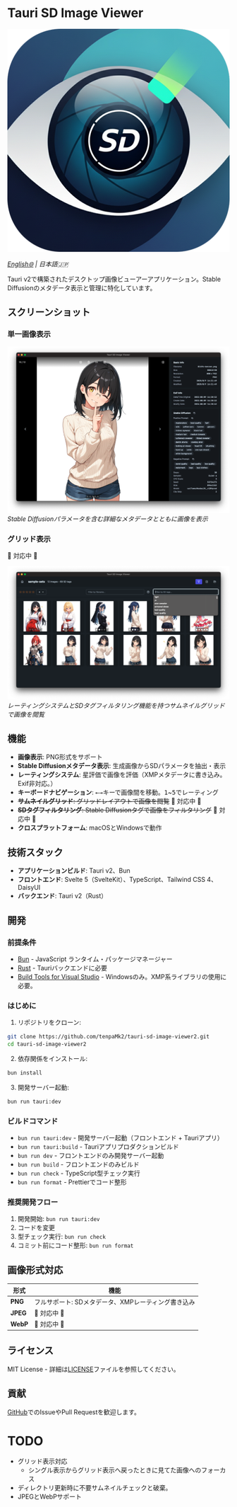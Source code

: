 # Tauri SD Image Viewer

![icon](./src-tauri/icons/icon.png)

_[English🌐](README.md) | 日本語🇯🇵_

Tauri v2で構築されたデスクトップ画像ビューアーアプリケーション。Stable Diffusionのメタデータ表示と管理に特化しています。

## スクリーンショット

### 単一画像表示

![単一画像表示](images/sample-single.png)
_Stable Diffusionパラメータを含む詳細なメタデータとともに画像を表示_

### グリッド表示

🚧 対応中 🚧

![グリッド表示](images/sample-grid.png)
_レーティングシステムとSDタグフィルタリング機能を持つサムネイルグリッドで画像を閲覧_

## 機能

- **画像表示**: PNG形式をサポート
- **Stable Diffusionメタデータ表示**: 生成画像からSDパラメータを抽出・表示
- **レーティングシステム**: 星評価で画像を評価（XMPメタデータに書き込み。Exif非対応。）
- **キーボードナビゲーション**: <kbd>←</kbd><kbd>→</kbd>キーで画像間を移動。<kbd>1</kbd>~<kbd>5</kbd>でレーティング
- ~~**サムネイルグリッド**: グリッドレイアウトで画像を閲覧~~ 🚧 対応中 🚧
- ~~**SDタグフィルタリング**: Stable Diffusionタグで画像をフィルタリング~~ 🚧 対応中 🚧
- **クロスプラットフォーム**: macOSとWindowsで動作

## 技術スタック

- **アプリケーションビルド**: Tauri v2、Bun
- **フロントエンド**: Svelte 5（SvelteKit）、TypeScript、Tailwind CSS 4、DaisyUI
- **バックエンド**: Tauri v2（Rust）

## 開発

### 前提条件

- [Bun](https://bun.sh/) - JavaScript ランタイム・パッケージマネージャー
- [Rust](https://rustup.rs/) - Tauriバックエンドに必要
- [Build Tools for Visual Studio](https://visualstudio.microsoft.com/ja/downloads/?q=build+tools) - Windowsのみ。XMP系ライブラリの使用に必要。

### はじめに

1. リポジトリをクローン:

```bash
git clone https://github.com/tenpaMk2/tauri-sd-image-viewer2.git
cd tauri-sd-image-viewer2
```

2. 依存関係をインストール:

```bash
bun install
```

3. 開発サーバー起動:

```bash
bun run tauri:dev
```

### ビルドコマンド

- `bun run tauri:dev` - 開発サーバー起動（フロントエンド + Tauriアプリ）
- `bun run tauri:build` - Tauriアプリプロダクションビルド
- `bun run dev` - フロントエンドのみ開発サーバー起動
- `bun run build` - フロントエンドのみビルド
- `bun run check` - TypeScript型チェック実行
- `bun run format` - Prettierでコード整形

### 推奨開発フロー

1. 開発開始: `bun run tauri:dev`
2. コードを変更
3. 型チェック実行: `bun run check`
4. コミット前にコード整形: `bun run format`

## 画像形式対応

| 形式     | 機能                                                |
| -------- | --------------------------------------------------- |
| **PNG**  | フルサポート: SDメタデータ、XMPレーティング書き込み |
| **JPEG** | 🚧 対応中 🚧                                        |
| **WebP** | 🚧 対応中 🚧                                        |

## ライセンス

MIT License - 詳細は[LICENSE](LICENSE)ファイルを参照してください。

## 貢献

[GitHub](https://github.com/tenpaMk2/tauri-sd-image-viewer2/issues)でのIssueやPull Requestを歓迎します。

# TODO

- グリッド表示対応
  - シングル表示からグリッド表示へ戻ったときに見てた画像へのフォーカス
- ディレクトリ更新時に不要サムネイルチェックと破棄。
- JPEGとWebPサポート
